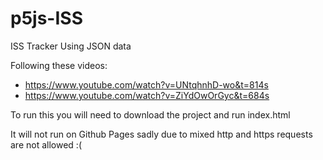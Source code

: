 # p5js-ISS

ISS Tracker
Using JSON data

Following these videos:
* https://www.youtube.com/watch?v=UNtqhnhD-wo&t=814s
* https://www.youtube.com/watch?v=ZiYdOwOrGyc&t=684s

To run this you will need to download the project and run index.html

It will not run on Github Pages sadly due to mixed http and https requests are not allowed :(
